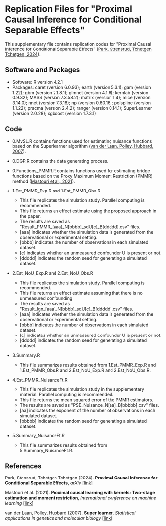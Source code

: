 # Replication Files for "Proximal Causal Inference for  Conditional Separable Effects"

This supplementary file contains replication codes for "Proximal Causal Inference for  Conditional Separable Effects" ([Park, Strensrud, Tchetgen Tchetgen, 2024](Link "PCSE")).

## Software and Packages

* Software: R version 4.2.1
* Packages: caret (version 6.0.93); earth (version 5.3.1); gam (version 1.22); gbm (version 2.1.8.1); glmnet (version 4.1.6); kernlab (version 0.9.32); MASS (version 7.3.58.2); matrix (version 1.4); mice (version 3.14.0); nnet (version 7.3.18); np (version 0.60.16); polspline (version 1.1.22); pracma (version 2.4.2); ranger (version 0.14.1); SuperLearner (version 2.0.28); xgboost (version 1.7.3.1)

## Code

* 0.MySL.R contains functions used for estimating nuisance functions based on the Superlearner algorithm ([van der Laan, Polley, Hubbard, 2007](https://www.degruyter.com/document/doi/10.2202/1544-6115.1309/html "SL")).

* 0.DGP.R contains the data generating process.  

* 0.Functions\_PMMR.R contains functions used for estimating bridge functions based on the Proxy Maximum Moment Restriction (PMMR) method ([Mastouri et al., 2021](https://proceedings.mlr.press/v139/mastouri21a.html "PMMR")).  

* 1.Est\_PMMR\_Exp.R and 1.Est\_PMMR\_Obs.R 
	* This file replicates the simulation study. Parallel computing is recommended. 
	* This file returns an effect estimate using the proposed approach in the paper.
	* The results are saved as "Result_PMMR_[aaa]_N[bbbb]_sdU[c]_B[ddddd].csv" files.
	* [aaa] indicates whether the simulation data is generated from the observational or experimental setting.
	* [bbbb] indicates the number of observations in each simulated dataset.
	* [c] indicates whether an unmeasured confounder U is present or not.
	* [ddddd] indicates the random seed for generating a simulated dataset.

* 2.Est\_NoU\_Exp.R and 2.Est\_NoU\_Obs.R 
	* This file replicates the simulation study. Parallel computing is recommended. 
	* This file returns an effect estimate assuming that there is no unmeasured confounding 
	* The results are saved as "Result_Ign_[aaa]_N[bbbb]_sdU[c]_B[ddddd].csv" files.
	* [aaa] indicates whether the simulation data is generated from the observational or experimental setting.
	* [bbbb] indicates the number of observations in each simulated dataset.
	* [c] indicates whether an unmeasured confounder U is present or not.
	* [ddddd] indicates the random seed for generating a simulated dataset.

* 3.Summary.R
	* This file summarizes results obtained from 1.Est\_PMMR\_Exp.R and 1.Est\_PMMR\_Obs.R  and 2.Est\_NoU\_Exp.R and 2.Est\_NoU\_Obs.R. 

* 4.Est\_PMMR\_NuisanceFt.R
	* This file replicates the simulation study in the supplementary material. Parallel computing is recommended.
	* This file returns the mean squared error of the PMMR estimators. 
	* The results are saved as "PSE_Nuisance_N[aa]_B[bbbbb].csv" files.
	* [aa] indicates the exponent of the number of observations in each simulated dataset.
	* [bbbbb] indicates the random seed for generating a simulated dataset.
	
* 5.Summary_NuisanceFt.R
	* This file summarizes results obtained from 5.Summary_NuisanceFt.R.

## References

Park, Stensrud, Tchetgen Tchetgen (2024). **Proximal Causal Inference for  Conditional Separable Effects**, _arXiv_ [[link](Link "PCSE")]

Mastouri et al. (2021). **Proximal causal learning with kernels: Two-stage estimation and moment restriction**, _International conference on machine learning_ [[link](https://proceedings.mlr.press/v139/mastouri21a.html "PMMR")]

van der Laan, Polley, Hubbard (2007). **Super learner**, _Statistical applications in genetics and molecular biology_ [[link](https://www.degruyter.com/document/doi/10.2202/1544-6115.1309/html "SL")]
